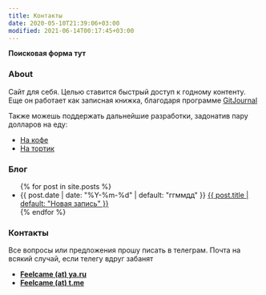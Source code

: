 ```yaml
---
title: Контакты
date: 2020-05-10T21:39:06+03:00
modified: 2021-06-14T00:17:45+03:00
---
```


**Поисковая форма тут**

### About
Сайт для себя. Целью ставится быстрый доступ к годному контенту. Еще он работает как записная книжка, благодаря программе [GitJournal](https://gitjournal.io/)

Также можешь поддержать дальнейшие разработки, задонатив пару долларов на еду:  
* [На кофе](https://send.monobank.ua/jar/2Zk6tzkyGd)
* [На тортик](https://send.monobank.ua/jar/2Zk6tzkyGd)

### Блог
<ul reversed="reversed">
{% for post in site.posts %}
  <li>
    {{ post.date | date: "%Y-%m-%d" | default: "ггммдд" }} 
      <a href="{{ post.url | prepend: site.baseurl }}">
        {{ post.title | default: "Новая запись" }}
      </a>
  </li>
{% endfor %}
</ul>

### Контакты
Все вопросы или предложения прошу писать в телеграм. Почта на всякий случай, если телегу вдруг забанят
- [**Feelcame (at) ya.ru**](https://t.me/feelcame)
- [**Feelcame (at) t.me**](https://t.me/feelcame)
